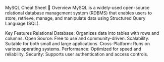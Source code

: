 
MySQL Cheat Sheet 🐬
Overview
MySQL is a widely-used open-source relational database management system (RDBMS) that enables users to store, retrieve, manage, and manipulate data using Structured Query Language (SQL).

Key Features
Relational Database: Organizes data into tables with rows and columns.
Open Source: Free to use and community-driven.
Scalability: Suitable for both small and large applications.
Cross-Platform: Runs on various operating systems.
Performance: Optimized for speed and reliability.
Security: Supports user authentication and access controls.
